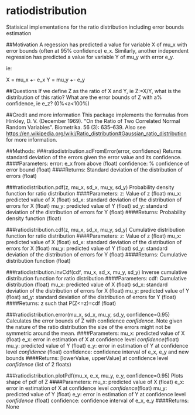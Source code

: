 # ratiodistribution
Statisical implementations for the ratio distribution including error bounds estimation

##Motivation
A regession has predicted a value for variable X of mu_x with error bounds (often at 95% confidence) e_x.
Similarly, another independent regression has predicted a value for variable Y  of mu_y with error e_y.

ie:

X = mu_x +- e_x
Y = mu_y +- e_y

##Questions
If we define Z as the ratio of X and Y, ie Z:=X/Y, what is the distribution of this ratio? 
What are the error bounds of Z with a% confidence, ie e_z? (0%<a<100%)

##Credit and more information
This package implements the formulas from Hinkley, D. V. (December 1969). "On the Ratio of Two Correlated Normal Random Variables". Biometrika. 56 (3): 635–639.
Also see https://en.wikipedia.org/wiki/Ratio_distribution#Gaussian_ratio_distribution for more information.

##Methods:
###ratiodistribution.sdFromError(error, confidence)
Returns standard deviation of the errors given the error value and its confidence.
####Parameters:
error: e_x from above (float)
confidence: % confidence of error bound (float)
####Returns:
Standard deviation of the distribution of errors (float)


###ratiodistribution.pdf(z, mu_x, sd_x, mu_y, sd_y)
Probability density function for ratio distribution
####Parameters:
z: Value of z (float)
mu_x: predicted value of X (float)
sd_x: standard deviation of the distribution of errors for X (float)
mu_y: predicted value of Y (float)
sd_y: standard deviation of the distribution of errors for Y (float)
####Returns:
Probability density function (float)

###ratiodistribution.cdf(z, mu_x, sd_x, mu_y, sd_y)
Cumulative distribution function for ratio distribution
####Parameters:
z: Value of z (float)
mu_x: predicted value of X (float)
sd_x: standard deviation of the distribution of errors for X (float)
mu_y: predicted value of Y (float)
sd_y: standard deviation of the distribution of errors for Y (float)
####Returns:
Cumulative distribution function (float)

###ratiodistribution.invCdf(cdf, mu_x, sd_x, mu_y, sd_y)
Inverse cumulative distribution function for ratio distribution
####Parameters:
cdf: Cumulative distribution (float)
mu_x: predicted value of X (float)
sd_x: standard deviation of the distribution of errors for X (float)
mu_y: predicted value of Y (float)
sd_y: standard deviation of the distribution of errors for Y (float)
####Returns:
z such that P(Z<=z)=cdf (float)

###ratiodistribution.error(mu_x, sd_x, mu_y, sd_y, confidence=0.95)
Calculates the error bounds of Z with confidence *confidence*. Note given the nature of the ratio distribution the size of the errors might not be symmetric around the mean.
####Parameters:
mu_x: predicted value of X (float)
e_x: error in estimation of X at confidence level *confidence*(float)
mu_y: predicted value of Y (float)
e_y: error in estimation of Y at confidence level *confidence* (float)
confidence: confidence interval of e_x, e_y and new bounds
####Returns:
[lowerValue, upperValue] at confidence level *confidence* (list of 2 floats)


###ratiodistribution.plotPdf(mu_x, e_x, mu_y, e_y, confidence=0.95)
Plots shape of pdf of Z
####Parameters:
mu_x: predicted value of X (float)
e_x: error in estimation of X at confidence level *confidence*(float)
mu_y: predicted value of Y (float)
e_y: error in estimation of Y at confidence level *confidence* (float)
confidence: confidence interval of e_x, e_y
####Returns:
None